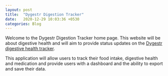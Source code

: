 ```yaml
---
layout: post
title:  "Dygestr Digestion Tracker"
date:   2020-12-29 10:03:36 +0530
categories: Blog
---
```


Welcome to the Dygestr Digestion Tracker home page. This website will be about digestive health and will aim to provide status updates on the [Dygestr digestive health tracker]().

This application will allow users to track their food intake, digestive health and medication and provide users with a dashboard and the ability to export and save their data.

